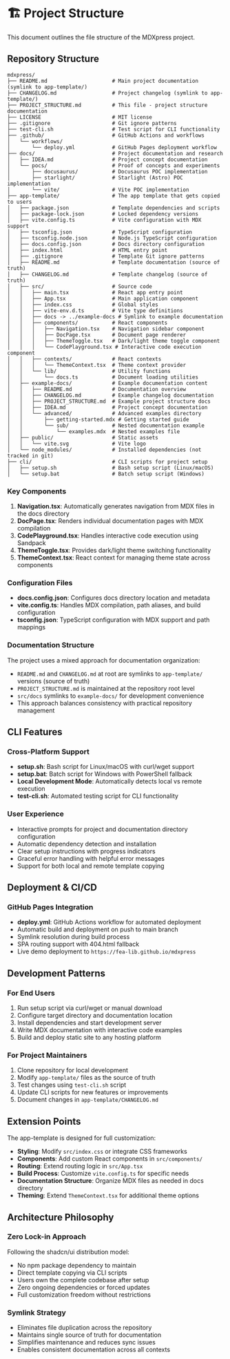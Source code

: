 # 🏗️ Project Structure

This document outlines the file structure of the MDXpress project.

## Repository Structure

```
mdxpress/
├── README.md                     # Main project documentation (symlink to app-template/)
├── CHANGELOG.md                  # Project changelog (symlink to app-template/)  
├── PROJECT_STRUCTURE.md          # This file - project structure documentation
├── LICENSE                       # MIT license
├── .gitignore                    # Git ignore patterns
├── test-cli.sh                   # Test script for CLI functionality
├── .github/                      # GitHub Actions and workflows
│   └── workflows/
│       └── deploy.yml            # GitHub Pages deployment workflow
├── docs/                         # Project documentation and research
│   ├── IDEA.md                   # Project concept documentation
│   └── pocs/                     # Proof of concepts and experiments
│       ├── docusaurus/           # Docusaurus POC implementation
│       ├── starlight/            # Starlight (Astro) POC implementation
│       └── vite/                 # Vite POC implementation
├── app-template/                 # The app template that gets copied to users
│   ├── package.json              # Template dependencies and scripts
│   ├── package-lock.json         # Locked dependency versions
│   ├── vite.config.ts            # Vite configuration with MDX support
│   ├── tsconfig.json             # TypeScript configuration
│   ├── tsconfig.node.json        # Node.js TypeScript configuration
│   ├── docs.config.json          # Docs directory configuration
│   ├── index.html                # HTML entry point
│   ├── .gitignore                # Template Git ignore patterns
│   ├── README.md                 # Template documentation (source of truth)
│   ├── CHANGELOG.md              # Template changelog (source of truth)
│   ├── src/                      # Source code
│   │   ├── main.tsx              # React app entry point
│   │   ├── App.tsx               # Main application component
│   │   ├── index.css             # Global styles
│   │   ├── vite-env.d.ts         # Vite type definitions
│   │   ├── docs -> ../example-docs # Symlink to example documentation
│   │   ├── components/           # React components
│   │   │   ├── Navigation.tsx    # Navigation sidebar component
│   │   │   ├── DocPage.tsx       # Document page renderer
│   │   │   ├── ThemeToggle.tsx   # Dark/light theme toggle component
│   │   │   └── CodePlayground.tsx # Interactive code execution component
│   │   ├── contexts/             # React contexts
│   │   │   └── ThemeContext.tsx  # Theme context provider
│   │   └── lib/                  # Utility functions
│   │       └── docs.ts           # Document loading utilities
│   ├── example-docs/             # Example documentation content
│   │   ├── README.md             # Documentation overview
│   │   ├── CHANGELOG.md          # Example changelog documentation
│   │   ├── PROJECT_STRUCTURE.md  # Example project structure docs
│   │   ├── IDEA.md               # Project concept documentation
│   │   └── advanced/             # Advanced examples directory
│   │       ├── getting-started.mdx # Getting started guide
│   │       └── sub/              # Nested documentation example
│   │           └── examples.mdx  # Nested examples file
│   ├── public/                   # Static assets
│   │   └── vite.svg              # Vite logo
│   └── node_modules/             # Installed dependencies (not tracked in git)
├── cli/                          # CLI scripts for project setup
│   ├── setup.sh                  # Bash setup script (Linux/macOS)
│   └── setup.bat                 # Batch setup script (Windows)
```

### Key Components

1. **Navigation.tsx**: Automatically generates navigation from MDX files in the docs directory
2. **DocPage.tsx**: Renders individual documentation pages with MDX compilation
3. **CodePlayground.tsx**: Handles interactive code execution using Sandpack
4. **ThemeToggle.tsx**: Provides dark/light theme switching functionality
5. **ThemeContext.tsx**: React context for managing theme state across components

### Configuration Files

- **docs.config.json**: Configures docs directory location and metadata
- **vite.config.ts**: Handles MDX compilation, path aliases, and build configuration
- **tsconfig.json**: TypeScript configuration with MDX support and path mappings

### Documentation Structure

The project uses a mixed approach for documentation organization:
- `README.md` and `CHANGELOG.md` at root are symlinks to `app-template/` versions (source of truth)
- `PROJECT_STRUCTURE.md` is maintained at the repository root level
- `src/docs` symlinks to `example-docs/` for development convenience
- This approach balances consistency with practical repository management

## CLI Features

### Cross-Platform Support
- **setup.sh**: Bash script for Linux/macOS with curl/wget support
- **setup.bat**: Batch script for Windows with PowerShell fallback
- **Local Development Mode**: Automatically detects local vs remote execution
- **test-cli.sh**: Automated testing script for CLI functionality

### User Experience
- Interactive prompts for project and documentation directory configuration
- Automatic dependency detection and installation
- Clear setup instructions with progress indicators
- Graceful error handling with helpful error messages
- Support for both local and remote template copying

## Deployment & CI/CD

### GitHub Pages Integration
- **deploy.yml**: GitHub Actions workflow for automated deployment
- Automatic build and deployment on push to main branch
- Symlink resolution during build process
- SPA routing support with 404.html fallback
- Live demo deployment to `https://fea-lib.github.io/mdxpress`

## Development Patterns

### For End Users
1. Run setup script via curl/wget or manual download
2. Configure target directory and documentation location
3. Install dependencies and start development server
4. Write MDX documentation with interactive code examples
5. Build and deploy static site to any hosting platform

### For Project Maintainers
1. Clone repository for local development
2. Modify `app-template/` files as the source of truth
3. Test changes using `test-cli.sh` script
4. Update CLI scripts for new features or improvements
5. Document changes in `app-template/CHANGELOG.md`

## Extension Points

The app-template is designed for full customization:

- **Styling**: Modify `src/index.css` or integrate CSS frameworks
- **Components**: Add custom React components in `src/components/`
- **Routing**: Extend routing logic in `src/App.tsx`
- **Build Process**: Customize `vite.config.ts` for specific needs
- **Documentation Structure**: Organize MDX files as needed in docs directory
- **Theming**: Extend `ThemeContext.tsx` for additional theme options

## Architecture Philosophy

### Zero Lock-in Approach
Following the shadcn/ui distribution model:
- No npm package dependency to maintain
- Direct template copying via CLI scripts
- Users own the complete codebase after setup
- Zero ongoing dependencies or forced updates
- Full customization freedom without restrictions

### Symlink Strategy
- Eliminates file duplication across the repository
- Maintains single source of truth for documentation
- Simplifies maintenance and reduces sync issues
- Enables consistent documentation across all contexts
